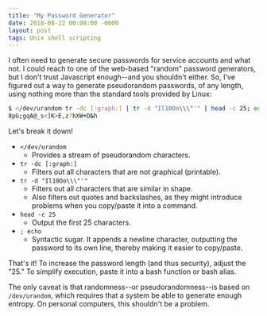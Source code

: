 ```yaml
---
title: "My Password Generator"
date: 2018-08-22 00:00:00 -0600
layout: post
tags: Unix shell scripting
---
```

I often need to generate secure passwords for service accounts and what not. I could reach to one of the web-based "random" password generators, but I don't trust Javascript enough--and you shouldn't either. So, I've figured out a way to generate pseudorandom passwords, of any length, using nothing more than the standard tools provided by Linux:

```bash
$ </dev/urandom tr -dc [:graph:] | tr -d "Il10Oo\\\"'" | head -c 25; echo
8pG;gqA@_s<]K>E,z?hXW+D&h
```

Let's break it down!

* `</dev/urandom`
  - Provides a stream of pseudorandom characters.
* `tr -dc [:graph:]`
  - Filters out all characters that are not graphical (printable).
* `tr -d "Il10Oo\\\"'"`
  - Filters out all characters that are similar in shape.
  - Also filters out quotes and backslashes, as they might introduce problems when you copy/paste it into a command.
* `head -c 25`
  - Output the first 25 characters.
* `; echo`
  - Syntactic sugar. It appends a newline character, outputting the password to its own line, thereby making it easier to copy/paste.
  
That's it! To increase the password length (and thus security), adjust the "25." To simplify execution, paste it into a bash function or bash alias.
  
The only caveat is that randomness--or pseudorandomness--is based on `/dev/urandom`, which requires that a system be able to generate enough entropy. On personal computers, this shouldn't be a problem.
